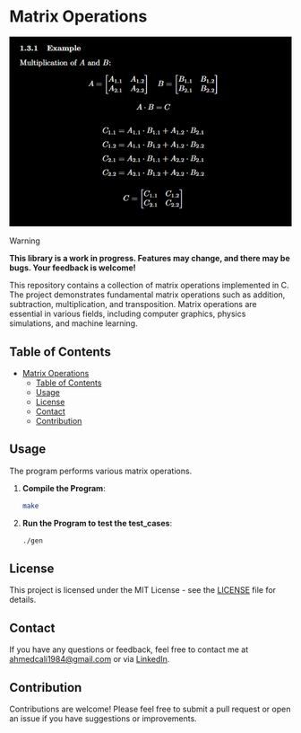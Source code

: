 # Matrix Operations

<p align="center">
    <a href="https://github.com/ahmedcali84/matrix/tree/main/lib">
        <img src="background.png">
    </a>
</p>


> [!WARNING]
> **This library is a work in progress. Features may change, and there may be bugs. Your feedback is welcome!**

This repository contains a collection of matrix operations implemented in C. The project demonstrates fundamental matrix operations such as addition, subtraction, multiplication, and transposition. Matrix operations are essential in various fields, including computer graphics, physics simulations, and machine learning.

## Table of Contents

- [Matrix Operations](#matrix-operations)
  - [Table of Contents](#table-of-contents)
  - [Usage](#usage)
  - [License](#license)
  - [Contact](#contact)
  - [Contribution](#contribution)

## Usage

The program performs various matrix operations.

1. **Compile the Program**:
    ```bash
    make
    ```

2. **Run the Program to test the test_cases**:
    ```bash
    ./gen
    ```

## License

This project is licensed under the MIT License - see the [LICENSE](LICENSE) file for details.

## Contact

If you have any questions or feedback, feel free to contact me at [ahmedcali1984@gmail.com](mailto:ahmedcali1984@gmail.com) or via [LinkedIn](https://www.linkedin.com/in/ahmed-ali-99055728b/).

## Contribution

Contributions are welcome! Please feel free to submit a pull request or open an issue if you have suggestions or improvements.
